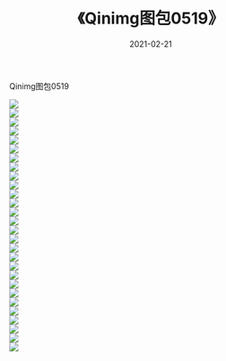 ﻿---
layout: post
title:  《Qinimg图包0519》
date:   2021-02-21
img: http://imgx.orgx.ga/Qinimg图包/Qinimg图包0519/000.jpg
categories: [美女, 清纯, 唯美]
---

Qinimg图包0519

 ![](http://imgx.orgx.ga/Qinimg图包/Qinimg图包0519/001.jpg) <br>![](http://imgx.orgx.ga/Qinimg图包/Qinimg图包0519/002.jpg) <br>![](http://imgx.orgx.ga/Qinimg图包/Qinimg图包0519/003.jpg) <br>![](http://imgx.orgx.ga/Qinimg图包/Qinimg图包0519/004.jpg) <br>![](http://imgx.orgx.ga/Qinimg图包/Qinimg图包0519/005.jpg) <br>![](http://imgx.orgx.ga/Qinimg图包/Qinimg图包0519/006.jpg) <br>![](http://imgx.orgx.ga/Qinimg图包/Qinimg图包0519/007.jpg) <br>![](http://imgx.orgx.ga/Qinimg图包/Qinimg图包0519/008.jpg) <br>![](http://imgx.orgx.ga/Qinimg图包/Qinimg图包0519/009.jpg) <br>![](http://imgx.orgx.ga/Qinimg图包/Qinimg图包0519/010.jpg) <br>![](http://imgx.orgx.ga/Qinimg图包/Qinimg图包0519/011.jpg) <br>![](http://imgx.orgx.ga/Qinimg图包/Qinimg图包0519/012.jpg) <br>![](http://imgx.orgx.ga/Qinimg图包/Qinimg图包0519/013.jpg) <br>![](http://imgx.orgx.ga/Qinimg图包/Qinimg图包0519/014.jpg) <br>![](http://imgx.orgx.ga/Qinimg图包/Qinimg图包0519/015.jpg) <br>![](http://imgx.orgx.ga/Qinimg图包/Qinimg图包0519/016.jpg) <br>![](http://imgx.orgx.ga/Qinimg图包/Qinimg图包0519/017.jpg) <br>![](http://imgx.orgx.ga/Qinimg图包/Qinimg图包0519/018.jpg) <br>![](http://imgx.orgx.ga/Qinimg图包/Qinimg图包0519/019.jpg) <br>![](http://imgx.orgx.ga/Qinimg图包/Qinimg图包0519/020.jpg) <br>![](http://imgx.orgx.ga/Qinimg图包/Qinimg图包0519/021.jpg) <br>![](http://imgx.orgx.ga/Qinimg图包/Qinimg图包0519/022.jpg) <br>![](http://imgx.orgx.ga/Qinimg图包/Qinimg图包0519/023.jpg) <br>![](http://imgx.orgx.ga/Qinimg图包/Qinimg图包0519/024.jpg) <br>![](http://imgx.orgx.ga/Qinimg图包/Qinimg图包0519/025.jpg) <br>![](http://imgx.orgx.ga/Qinimg图包/Qinimg图包0519/026.jpg) <br>![](http://imgx.orgx.ga/Qinimg图包/Qinimg图包0519/027.jpg) <br>![](http://imgx.orgx.ga/Qinimg图包/Qinimg图包0519/028.jpg) <br>